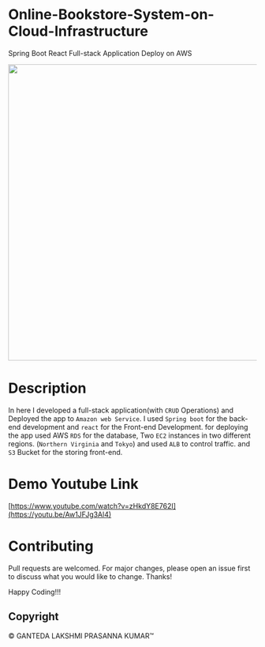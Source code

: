 # Online-Bookstore-System-on-Cloud-Infrastructure
Spring Boot React Full-stack Application Deploy on AWS



<img src="https://user-images.githubusercontent.com/80127637/211138775-61dcfae0-4763-4d44-bdfd-2faa8022ae8d.png" width="600">

# Description
In here I developed a full-stack application(with `CRUD` Operations) and Deployed the app to `Amazon web Service`. I used `Spring boot` for the back-end development and `react` for the Front-end Development. for deploying the app used AWS `RDS` for the database, Two `EC2` instances in two different regions. (`Northern Virginia` and `Tokyo`) and used `ALB` to control traffic. and `S3` Bucket for the storing front-end. 

# Demo Youtube Link
[https://www.youtube.com/watch?v=zHkdY8E762I](https://youtu.be/Aw1JFJg3Al4)

# Contributing
Pull requests are welcomed. For major changes, please open an issue first to discuss what you would like to change. Thanks!

Happy Coding!!!

## Copyright
© GANTEDA LAKSHMI PRASANNA KUMAR™
